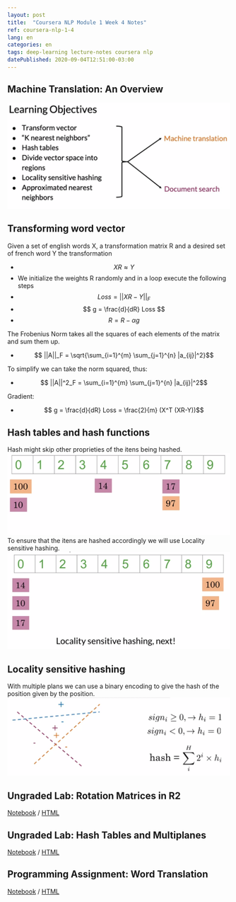 ```yaml
---
layout: post
title:  "Coursera NLP Module 1 Week 4 Notes"
ref: coursera-nlp-1-4
lang: en
categories: en
tags: deep-learning lecture-notes coursera nlp
datePublished: 2020-09-04T12:51:00-03:00
---
```


<script type="text/x-mathjax-config">
MathJax.Hub.Config({
  tex2jax: {inlineMath: [['$','$'], ['\\(','\\)']]},
  displayAlign: "left"
});
</script>
<script src='https://cdnjs.cloudflare.com/ajax/libs/mathjax/2.7.5/latest.js?config=TeX-MML-AM_CHTML' async></script>

## Machine Translation: An Overview

![](/assets/2020-09-04-00-58-30.png)

## Transforming word vector

Given a set of english words X, a transformation matrix R and a desired set of french word Y the transformation 
* $$ XR \approx Y $$
* We initialize the weights R randomly and in a loop execute the following steps
* $$ Loss = || XR - Y||_F $$
* $$ g = \frac{d}{dR} Loss $$
* $$ R = R - \alpha g $$

The Frobenius Norm takes all the squares of each elements of the matrix and sum them up. 

* $$ ||A||_F = \sqrt{\sum_{i=1}^{m} \sum_{j=1}^{n} |a_{ij}|^2}$$

To simplify we can take the norm squared, thus:

* $$ ||A||^2_F = \sum_{i=1}^{m} \sum_{j=1}^{n} |a_{ij}|^2$$

Gradient:
* $$ g = \frac{d}{dR} Loss = \frac{2}{m} (X^T (XR-Y))$$

## Hash tables and hash functions
Hash might skip other proprieties of the itens being hashed.
![](/assets/2020-09-04-01-42-17.png)
To ensure that the itens are hashed accordingly we will use Locality sensitive hashing.
![](/assets/2020-09-04-01-41-53.png)

## Locality sensitive hashing
With multiple plans we can use a binary encoding to give the hash of the position given by the position.
![](/assets/2020-09-04-01-53-58.png)

## Ungraded Lab: Rotation Matrices in R2

[Notebook](/assets/notebooks/NLP_specialization/Ungraded%20Labs/NLP_C1_W4_01_VectorRotation.ipynb) / [HTML](https://github.com/marcossilva/marcossilva.github.io/blob/master/assets/notebooks/NLP_specialization/Ungraded%20Labs/NLP_C1_W4_01_VectorRotation.ipynb)

## Ungraded Lab: Hash Tables and Multiplanes

[Notebook](/assets/notebooks/NLP_specialization/Ungraded%20Labs/NLP_C1_W4_02_HashAndMultiplanes.ipynb) / [HTML](https://github.com/marcossilva/marcossilva.github.io/blob/master/assets/notebooks/NLP_specialization/Ungraded%20Labs/NLP_C1_W4_02_HashAndMultiplanes.ipynb)

## Programming Assignment: Word Translation

[Notebook](/assets/notebooks/NLP_specialization/Solved/C1_W4_Assignment.ipynb) / [HTML](https://github.com/marcossilva/marcossilva.github.io/blob/master/assets/notebooks/NLP_specialization/Solved/C1_W4_Assignment.ipynb)